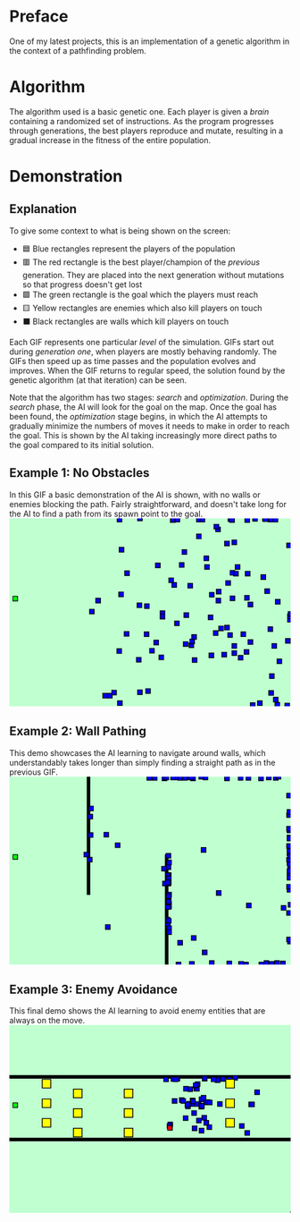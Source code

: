 # Preface
One of my latest projects, this is an implementation of a genetic algorithm in the context of a pathfinding problem. 

# Algorithm
The algorithm used is a basic genetic one. Each player is given a *brain* containing a randomized set of instructions. As the program progresses through generations,
the best players reproduce and mutate, resulting in a gradual increase in the fitness of the entire population.

# Demonstration
## Explanation
To give some context to what is being shown on the screen:

* 🟦 Blue rectangles represent the players of the population
* 🟥 The red rectangle is the best player/champion of the *previous* generation. They are placed into the next generation without mutations so that progress doesn't get lost
* 🟩 The green rectangle is the goal which the players must reach
* 🟨 Yellow rectangles are enemies which also kill players on touch
* ⬛ Black rectangles are walls which kill players on touch

Each GIF represents one particular *level* of the simulation. GIFs start out during *generation one*, when players are mostly behaving randomly. The GIFs then
speed up as time passes and the population evolves and improves. When the GIF returns to regular speed, the solution found by the genetic algorithm (at that iteration)
can be seen.

Note that the algorithm has two stages: *search* and *optimization*. During the *search* phase, the AI will look for the goal on the map. Once the goal has been found,
the *optimization* stage begins, in which the AI attempts to gradually minimize the numbers of moves it needs to make in order to reach the goal. This is shown by the 
AI taking increasingly more direct paths to the goal compared to its initial solution.

## Example 1: No Obstacles
In this GIF a basic demonstration of the AI is shown, with no walls or enemies blocking the path. Fairly straightforward, and doesn't take long for the AI to find a path from 
its spawn point to the goal.
![](./gifs/genetic-simple.gif)

## Example 2: Wall Pathing
This demo showcases the AI learning to navigate around walls, which understandably takes longer than simply finding a straight path as in the previous GIF.
![](./gifs/genetic-walls.gif)

## Example 3: Enemy Avoidance
This final demo shows the AI learning to avoid enemy entities that are always on the move.
![](./gifs/genetic-enemies.gif)
